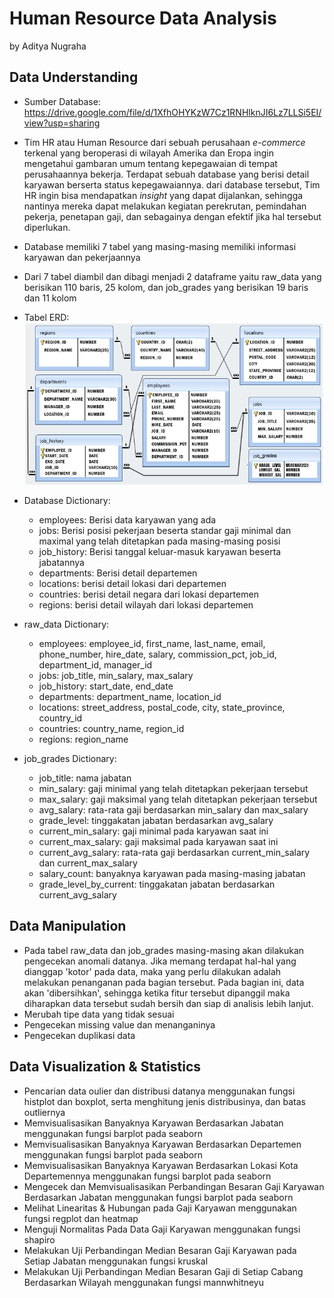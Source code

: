 # Human Resource Data Analysis

by Aditya Nugraha

## Data Understanding
- Sumber Database: https://drive.google.com/file/d/1XfhOHYKzW7Cz1RNHlknJI6Lz7LLSi5EI/view?usp=sharing
- Tim HR atau Human Resource dari sebuah perusahaan *e-commerce* terkenal yang beroperasi di wilayah Amerika dan Eropa ingin mengetahui gambaran umum tentang kepegawaian di tempat perusahaannya bekerja. Terdapat sebuah database yang berisi detail karyawan berserta status kepegawaiannya. dari database tersebut, Tim HR ingin bisa mendapatkan *insight* yang dapat dijalankan, sehingga nantinya mereka dapat melakukan kegiatan perekrutan, pemindahan pekerja, penetapan gaji, dan sebagainya dengan efektif jika hal tersebut diperlukan.
- Database memiliki 7 tabel yang masing-masing memiliki informasi karyawan dan pekerjaannya
- Dari 7 tabel diambil dan dibagi menjadi 2 dataframe yaitu raw_data yang berisikan 110 baris, 25 kolom, dan job_grades yang berisikan 19 baris dan 11 kolom
- Tabel ERD:
![HR ERD](Datasets/HR/HR%20ERD.gif)

- Database Dictionary:
  - employees: Berisi data karyawan yang ada
  - jobs: Berisi posisi pekerjaan beserta standar gaji minimal dan maximal yang telah ditetapkan pada masing-masing posisi
  - job_history: Berisi tanggal keluar-masuk karyawan beserta jabatannya
  - departments: Berisi detail departemen
  - locations: berisi detail lokasi dari departemen
  - countries: berisi detail negara dari lokasi departemen
  - regions: berisi detail wilayah dari lokasi departemen

- raw_data Dictionary:
  - employees: employee_id, first_name, last_name, email, phone_number, hire_date, salary, commission_pct, job_id, department_id, manager_id
  - jobs: job_title, min_salary, max_salary
  - job_history: start_date, end_date
  - departments: department_name, location_id
  - locations: street_address, postal_code, city, state_province, country_id
  - countries: country_name, region_id
  - regions: region_name
  
- job_grades Dictionary:
  - job_title: nama jabatan
  - min_salary: gaji minimal yang telah ditetapkan pekerjaan tersebut
  - max_salary: gaji maksimal yang telah ditetapkan pekerjaan tersebut
  - avg_salary: rata-rata gaji berdasarkan min_salary dan max_salary
  - grade_level: tinggakatan jabatan berdasarkan avg_salary
  - current_min_salary: gaji minimal pada karyawan saat ini
  - current_max_salary: gaji maksimal pada karyawan saat ini
  - current_avg_salary: rata-rata gaji berdasarkan current_min_salary dan current_max_salary
  - salary_count: banyaknya karyawan pada masing-masing jabatan
  - grade_level_by_current: tinggakatan jabatan berdasarkan current_avg_salary

## Data Manipulation
- Pada tabel raw_data dan job_grades masing-masing akan dilakukan pengecekan anomali datanya. Jika memang terdapat hal-hal yang dianggap 'kotor' pada data, maka yang perlu dilakukan adalah melakukan penanganan pada bagian tersebut. Pada bagian ini, data akan 'dibersihkan', sehingga ketika fitur tersebut dipanggil maka diharapkan data tersebut sudah bersih dan siap di analisis lebih lanjut.
- Merubah tipe data yang tidak sesuai
- Pengecekan missing value dan menanganinya
- Pengecekan duplikasi data

## Data Visualization & Statistics
- Pencarian data oulier dan distribusi datanya menggunakan fungsi histplot dan boxplot, serta menghitung jenis distribusinya, dan batas outliernya
- Memvisualisasikan Banyaknya Karyawan Berdasarkan Jabatan menggunakan fungsi barplot pada seaborn
- Memvisualisasikan Banyaknya Karyawan Berdasarkan Departemen menggunakan fungsi barplot pada seaborn
- Memvisualisasikan Banyaknya Karyawan Berdasarkan Lokasi Kota Departemennya menggunakan fungsi barplot pada seaborn
- Mengecek dan Memvisualisasikan Perbandingan Besaran Gaji Karyawan Berdasarkan Jabatan menggunakan fungsi barplot pada seaborn
- Melihat Linearitas & Hubungan pada Gaji Karyawan menggunakan fungsi regplot dan heatmap
- Menguji Normalitas Pada Data Gaji Karyawan menggunakan fungsi shapiro
- Melakukan Uji Perbandingan Median Besaran Gaji Karyawan pada Setiap Jabatan menggunakan fungsi kruskal
- Melakukan Uji Perbandingan Median Besaran Gaji di Setiap Cabang Berdasarkan Wilayah menggunakan fungsi mannwhitneyu